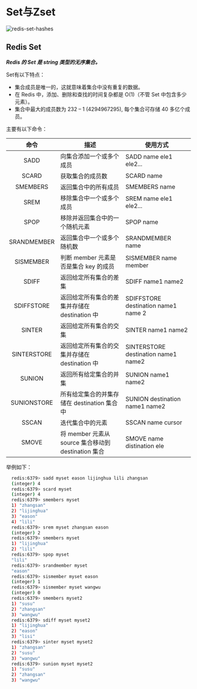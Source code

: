 # Set与Zset

![redis-set-hashes](https://tva1.sinaimg.cn/large/008i3skNgy1gtpqx97dvaj60sk0ft75h02.jpg)

## Redis Set

***Redis 的 Set 是 string 类型的无序集合。***

Set有以下特点：
* 集合成员是唯一的，这就意味着集合中没有重复的数据。
* 在 Redis 中，添加、删除和查找的时间复杂都是 O(1)（不管 Set 中包含多少元素）。
* 集合中最大的成员数为 232 – 1 (4294967295), 每个集合可存储 40 多亿个成员。

主要有以下命令：

|命令|描述|使用方式|
|:-----:|--------|--------|
| SADD | 向集合添加一个或多个成员 | SADD name ele1 ele2...|
| SCARD | 获取集合的成员数 | SCARD name |
| SMEMBERS | 返回集合中的所有成员 | SMEMBERS name |
| SREM | 移除集合中一个或多个成员 | SREM name ele1 ele2...|
| SPOP | 移除并返回集合中的一个随机元素 | SPOP name |
| SRANDMEMBER | 返回集合中一个或多个随机数 | SRANDMEMBER name |
| SISMEMBER	| 判断 member 元素是否是集合 key 的成员 | SISMEMBER name member |
| SDIFF	| 返回给定所有集合的差集 | SDIFF name1 name2 |
| SDIFFSTORE | 返回给定所有集合的差集并存储在 destination 中 | SDIFFSTORE destination name1 name 2 |
| SINTER | 返回给定所有集合的交集 | SINTER name1 name2|
| SINTERSTORE | 返回给定所有集合的交集并存储在 destination 中 | SINTERSTORE destination name1 name2 |
| SUNION | 返回所有给定集合的并集| SUNION name1 name2 |
| SUNIONSTORE | 所有给定集合的并集存储在 destination 集合中 | SUNION destination name1 name2 |
| SSCAN | 迭代集合中的元素 | SSCAN name cursor |
| SMOVE | 将 member 元素从 source 集合移动到 destination 集合| SMOVE name distination ele | 

举例如下：
  ```bash
    redis:6379> sadd myset eason lijinghua lili zhangsan
    (integer) 4
    redis:6379> scard myset
    (integer) 4
    redis:6379> smembers myset
    1) "zhangsan"
    2) "lijinghua"
    3) "eason"
    4) "lili"
    redis:6379> srem myset zhangsan eason
    (integer) 2
    redis:6379> smembers myset
    1) "lijinghua"
    2) "lili"
    redis:6379> spop myset
    "lili"
    redis:6379> srandmember myset
    "eason"
    redis:6379> sismember myset eason
    (integer) 1
    redis:6379> sismember myset wangwu
    (integer) 0
    redis:6379> smembers myset2
    1) "susu"
    2) "zhangsan"
    3) "wangwu"
    redis:6379> sdiff myset myset2
    1) "lijinghua"
    2) "eason"
    3) "lisi"
    redis:6379> sinter myset myset2
    1) "zhangsan"
    2) "susu"
    3) "wangwu"
    redis:6379> sunion myset myset2
    1) "susu"
    2) "zhangsan"
    3) "wangwu"
  ```